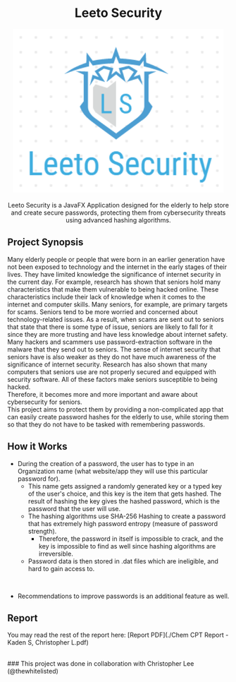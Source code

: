 <h1 align= "center">Leeto Security</h1>

<div align="center">
  <img src="./src/leetosecuritylogo.png">
</div>

<br>

<div align="center">
  Leeto Security is a JavaFX Application designed for the elderly to help store and create secure passwords, protecting them from cybersecurity threats using advanced hashing algorithms.
</div>

## Project Synopsis
Many elderly people or people that were born in an earlier generation have not been exposed to technology and the internet in the early stages of their lives. They have limited knowledge the significance of internet security in the current day. For example, research has shown that seniors hold many characteristics that make them vulnerable to being hacked online. These characteristics include their lack of knowledge when it comes to the internet and computer skills. Many seniors, for example, are primary targets for scams. Seniors tend to be more worried and concerned about technology-related issues. As a result, when scams are sent out to seniors that state that there is some type of issue, seniors are likely to fall for it since they are more trusting and have less knowledge about internet safety. Many hackers and scammers use password-extraction software in the malware that they send out to seniors. The sense of internet security that seniors have is also weaker as they do not have much awareness of the significance of internet security. Research has also shown that many computers that seniors use are not properly secured and equipped with security software. All of these factors make seniors susceptible to being hacked. 
<br>
Therefore, it becomes more and more important and aware about cybersecurity for seniors. <br>
This project aims to protect them by providing a non-complicated app that can easily create password hashes for the elderly to use, while storing them so that they do not have to be tasked with remembering passwords.

## How it Works
- During the creation of a password, the user has to type in an Organization name (what website/app they will use this particular password for).
  - This name gets assigned a randomly generated key or a typed key of the user's choice, and this key is the item that gets hashed. The result of hashing the key gives the hashed password, which is the password that the user will use.
  - The hashing algorithms use SHA-256 Hashing to create a password that has extremely high password entropy (measure of password strength).
    - Therefore, the password in itself is impossible to crack, and the key is impossible to find as well since hashing algorithms are irreversible.
  - Password data is then stored in .dat files which are ineligible, and hard to gain access to.
<br>

- Recommendations to improve passwords is an additional feature as well.

## Report
You may read the rest of the report here:
[Report PDF](./Chem CPT Report - Kaden S, Christopher L.pdf)

<br>
### This project was done in collaboration with Christopher Lee (@thewhitelisted)
 


